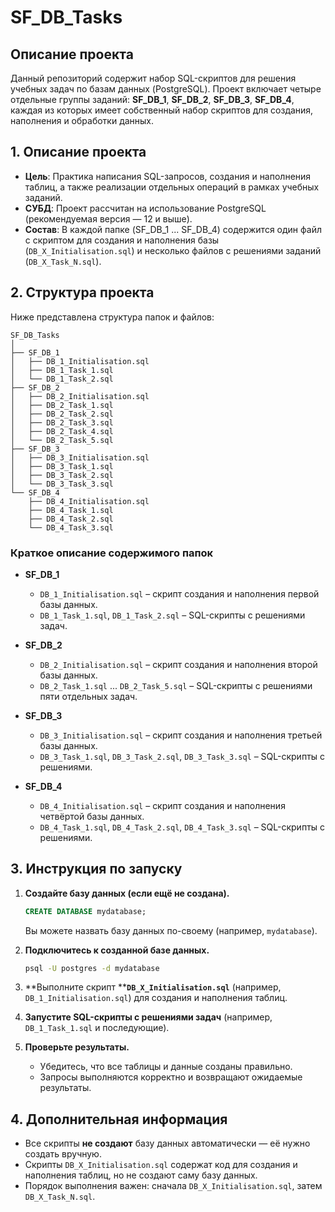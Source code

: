 # SF\_DB\_Tasks

## Описание проекта

Данный репозиторий содержит набор SQL-скриптов для решения учебных задач по базам данных (PostgreSQL). 
Проект включает четыре отдельные группы заданий: **SF\_DB\_1**, **SF\_DB\_2**, **SF\_DB\_3**, **SF\_DB\_4**, каждая из которых имеет собственный набор скриптов для создания, наполнения и обработки данных.

## 1. Описание проекта

- **Цель**: Практика написания SQL-запросов, создания и наполнения таблиц, а также реализации отдельных операций в рамках учебных заданий.
- **СУБД**: Проект рассчитан на использование PostgreSQL (рекомендуемая версия — 12 и выше).
- **Состав**: В каждой папке (SF\_DB\_1 ... SF\_DB\_4) содержится один файл с скриптом для создания и наполнения базы (`DB_X_Initialisation.sql`) и несколько файлов с решениями заданий (`DB_X_Task_N.sql`).

## 2. Структура проекта

Ниже представлена структура папок и файлов:

```
SF_DB_Tasks
│  
├── SF_DB_1
│   ├── DB_1_Initialisation.sql
│   ├── DB_1_Task_1.sql
│   └── DB_1_Task_2.sql
├── SF_DB_2
│   ├── DB_2_Initialisation.sql
│   ├── DB_2_Task_1.sql
│   ├── DB_2_Task_2.sql
│   ├── DB_2_Task_3.sql
│   ├── DB_2_Task_4.sql
│   └── DB_2_Task_5.sql
├── SF_DB_3
│   ├── DB_3_Initialisation.sql
│   ├── DB_3_Task_1.sql
│   ├── DB_3_Task_2.sql
│   └── DB_3_Task_3.sql
└── SF_DB_4
    ├── DB_4_Initialisation.sql
    ├── DB_4_Task_1.sql
    ├── DB_4_Task_2.sql
    └── DB_4_Task_3.sql
```

### Краткое описание содержимого папок

- **SF\_DB\_1**

    - `DB_1_Initialisation.sql` – скрипт создания и наполнения первой базы данных.
    - `DB_1_Task_1.sql`, `DB_1_Task_2.sql` – SQL-скрипты с решениями задач.

- **SF\_DB\_2**

    - `DB_2_Initialisation.sql` – скрипт создания и наполнения второй базы данных.
    - `DB_2_Task_1.sql` ... `DB_2_Task_5.sql` – SQL-скрипты с решениями пяти отдельных задач.

- **SF\_DB\_3**

    - `DB_3_Initialisation.sql` – скрипт создания и наполнения третьей базы данных.
    - `DB_3_Task_1.sql`, `DB_3_Task_2.sql`, `DB_3_Task_3.sql` – SQL-скрипты с решениями.

- **SF\_DB\_4**

    - `DB_4_Initialisation.sql` – скрипт создания и наполнения четвёртой базы данных.
    - `DB_4_Task_1.sql`, `DB_4_Task_2.sql`, `DB_4_Task_3.sql` – SQL-скрипты с решениями.

## 3. Инструкция по запуску

1. **Создайте базу данных (если ещё не создана).**

   ```sql
   CREATE DATABASE mydatabase;
   ```

   Вы можете назвать базу данных по-своему (например, `mydatabase`).

2. **Подключитесь к созданной базе данных.**

   ```bash
   psql -U postgres -d mydatabase
   ```

3. \*\*Выполните скрипт \*\***`DB_X_Initialisation.sql`** (например, `DB_1_Initialisation.sql`) для создания и наполнения таблиц.

4. **Запустите SQL-скрипты с решениями задач** (например, `DB_1_Task_1.sql` и последующие).

5. **Проверьте результаты.**

    - Убедитесь, что все таблицы и данные созданы правильно.
    - Запросы выполняются корректно и возвращают ожидаемые результаты.

## 4. Дополнительная информация

- Все скрипты **не создают** базу данных автоматически — её нужно создать вручную.
- Скрипты `DB_X_Initialisation.sql` содержат код для создания и наполнения таблиц, но не создают саму базу данных.
- Порядок выполнения важен: сначала `DB_X_Initialisation.sql`, затем `DB_X_Task_N.sql`.



